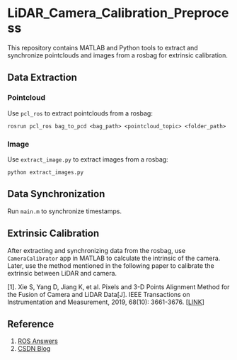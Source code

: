 # LiDAR_Camera_Calibration_Preprocess

This repository contains MATLAB and Python tools to extract and synchronize pointclouds and images from a rosbag for extrinsic calibration.

## Data Extraction

### Pointcloud

Use `pcl_ros` to extract pointclouds from a rosbag:

```shell
rosrun pcl_ros bag_to_pcd <bag_path> <pointcloud_topic> <folder_path>
```

### Image

Use `extract_image.py` to extract images from a rosbag:

```shell
python extract_images.py
```

## Data Synchronization

Run `main.m` to synchronize timestamps.

## Extrinsic Calibration

After extracting and synchronizing data from the rosbag, use `CameraCalibrator` app in MATLAB to calculate the intrinsic of the camera. Later, use the method mentioned in the following paper to calibrate the extrinsic between LiDAR and camera.

[1]. Xie S, Yang D, Jiang K, et al. Pixels and 3-D Points Alignment Method for the Fusion of Camera and LiDAR Data[J]. IEEE Transactions on Instrumentation and Measurement, 2019, 68(10): 3661-3676. [[LINK](https://ieeexplore.ieee.org/document/8565990)]

## Reference

1. [ROS Answers](https://answers.ros.org/question/289937/subscribing-to-compressed-images-from-rosbag/)
2. [CSDN Blog](https://blog.csdn.net/yinxingtianxia/java/article/details/80266849)